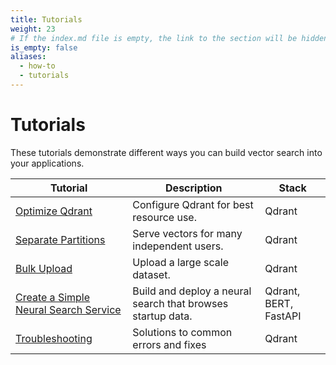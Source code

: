 ```yaml
---
title: Tutorials
weight: 23
# If the index.md file is empty, the link to the section will be hidden from the sidebar
is_empty: false
aliases:
  - how-to
  - tutorials
---
```


# Tutorials 

These tutorials demonstrate different ways you can build vector search into your applications. 

| Tutorial              | Description                                  | Stack  |   
|-----------------------|----------------------------------------------|--------|
| [Optimize Qdrant](../tutorials/optimize/)       | Configure Qdrant for best resource use.       | Qdrant |  
| [Separate Partitions](../tutorials/multiple-partitions/)   | Serve vectors for many independent users.     | Qdrant |   
| [Bulk Upload](../tutorials/bulk-upload/)           | Upload a large scale dataset.                 | Qdrant | 
| [Create a Simple Neural Search Service](../tutorials/neural-search/)           | Build and deploy a neural search that browses startup data.                  | Qdrant, BERT, FastAPI | 
| [Troubleshooting](../tutorials/common-errors/)       | Solutions to common errors and fixes                      | Qdrant |  


